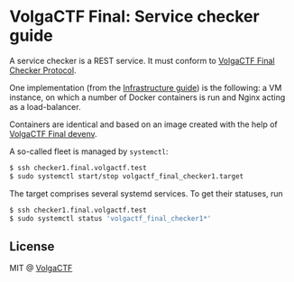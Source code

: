 # VolgaCTF Final: Service checker guide

A service checker is a REST service. It must conform to [VolgaCTF Final Checker Protocol](https://github.com/VolgaCTF/volgactf-final-checker-protocol).

One implementation (from the [Infrastructure guide](infrastructure-guide.md)) is the following: a VM instance, on which a number of Docker containers is run and Nginx acting as a load-balancer.

Containers are identical and based on an image created with the help of [VolgaCTF Final devenv](https://github.com/VolgaCTF/volgactf-final-devenv).

A so-called fleet is managed by `systemctl`:

```sh
$ ssh checker1.final.volgactf.test
$ sudo systemctl start/stop volgactf_final_checker1.target
```

The target comprises several systemd services. To get their statuses, run

```sh
$ ssh checker1.final.volgactf.test
$ sudo systemctl status 'volgactf_final_checker1*'
```

## License
MIT @ [VolgaCTF](https://github.com/VolgaCTF)
